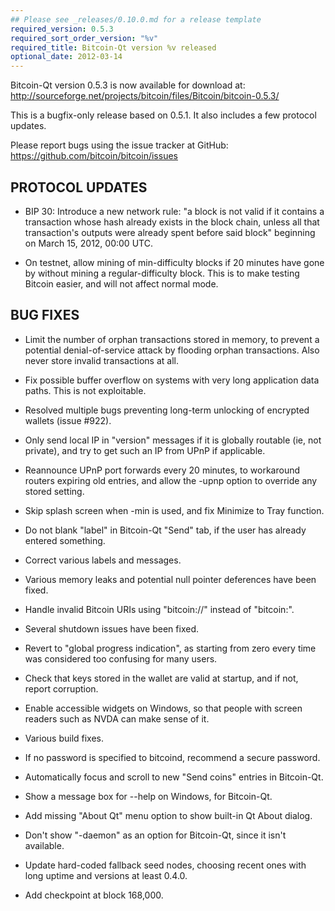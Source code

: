 ```yaml
---
## Please see _releases/0.10.0.md for a release template
required_version: 0.5.3
required_sort_order_version: "%v"
required_title: Bitcoin-Qt version %v released
optional_date: 2012-03-14
---
```

Bitcoin-Qt version 0.5.3 is now available for download at:
<http://sourceforge.net/projects/bitcoin/files/Bitcoin/bitcoin-0.5.3/>

This is a bugfix-only release based on 0.5.1.
It also includes a few protocol updates.

Please report bugs using the issue tracker at GitHub:
<https://github.com/bitcoin/bitcoin/issues>

PROTOCOL UPDATES
----------------

* BIP 30: Introduce a new network rule: "a block is not valid if it contains
a transaction whose hash already exists in the block chain, unless all that
transaction's outputs were already spent before said block" beginning on
March 15, 2012, 00:00 UTC.

* On testnet, allow mining of min-difficulty blocks if 20 minutes have gone
by without mining a regular-difficulty block. This is to make testing
Bitcoin easier, and will not affect normal mode.

BUG FIXES
---------

* Limit the number of orphan transactions stored in memory, to prevent a
potential denial-of-service attack by flooding orphan transactions. Also
never store invalid transactions at all.

* Fix possible buffer overflow on systems with very long application data
paths. This is not exploitable.

* Resolved multiple bugs preventing long-term unlocking of encrypted wallets
(issue #922).

* Only send local IP in "version" messages if it is globally routable (ie,
not private), and try to get such an IP from UPnP if applicable.

* Reannounce UPnP port forwards every 20 minutes, to workaround routers
expiring old entries, and allow the -upnp option to override any stored
setting.

* Skip splash screen when -min is used, and fix Minimize to Tray function.

* Do not blank "label" in Bitcoin-Qt "Send" tab, if the user has already
entered something.

* Correct various labels and messages.

* Various memory leaks and potential null pointer deferences have been
fixed.

* Handle invalid Bitcoin URIs using "bitcoin://" instead of "bitcoin:".

* Several shutdown issues have been fixed.

* Revert to "global progress indication", as starting from zero every time
was considered too confusing for many users.

* Check that keys stored in the wallet are valid at startup, and if not,
report corruption.

* Enable accessible widgets on Windows, so that people with screen readers
such as NVDA can make sense of it.

* Various build fixes.

* If no password is specified to bitcoind, recommend a secure password.

* Automatically focus and scroll to new "Send coins" entries in Bitcoin-Qt.

* Show a message box for --help on Windows, for Bitcoin-Qt.

* Add missing "About Qt" menu option to show built-in Qt About dialog.

* Don't show "-daemon" as an option for Bitcoin-Qt, since it isn't
available.

* Update hard-coded fallback seed nodes, choosing recent ones with long
uptime and versions at least 0.4.0.

* Add checkpoint at block 168,000.
